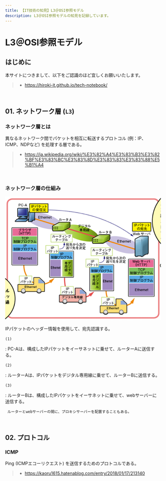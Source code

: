 ```yaml
---
title: 【IT技術の知見】L3＠OSI参照モデル
description: L3＠OSI参照モデルの知見を記録しています。
---
```


# L3＠OSI参照モデル

## はじめに

本サイトにつきまして、以下をご認識のほど宜しくお願いいたします。

> - https://hiroki-it.github.io/tech-notebook/

<br>

## 01. ネットワーク層 (`L3`)

### ネットワーク層とは

異なるネットワーク間でパケットを相互に転送するプロトコル (例：IP、ICMP、NDPなど) を処理する層である。

> - https://ja.wikipedia.org/wiki/%E3%82%A4%E3%83%B3%E3%82%BF%E3%83%BC%E3%83%8D%E3%83%83%E3%83%88%E5%B1%A4

<br>

### ネットワーク層の仕組み

![ネットワークにおけるTCP_IPを使用したデータ通信](https://raw.githubusercontent.com/hiroki-it/tech-notebook-images/master/images/ネットワークにおけるTCP_IPを使用したデータ通信.png)

IPパケットのヘッダー情報を使用して、宛先認識する。

`(1)`

: PC-Aは、構成したIPパケットをイーサネットに乗せて、ルーターAに送信する。

`(2)`

: ルーターAは、IPパケットをデジタル専用線に乗せて、ルーターBに送信する。

`(3)`

: ルーターBは、構成したIPパケットをイーサネットに乗せて、webサーバーに送信する。

     ルーターとwebサーバーの間に、プロキシサーバーを配置することもある。

<br>

## 02. プロトコル

### ICMP

Ping (ICMPエコーリクエスト) を送信するためのプロトコルである。

> - https://kaoru1615.hatenablog.com/entry/2018/01/17/213140

<br>
